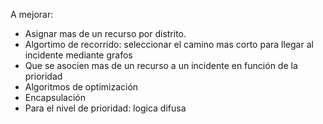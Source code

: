 
A mejorar:

- Asignar mas de un recurso por distrito.
- Algortimo de recorrido: seleccionar el camino mas corto para llegar al incidente mediante grafos
- Que se asocien mas de un recurso a un incidente en función de la prioridad
- Algoritmos de optimización
- Encapsulación
- Para el nivel de prioridad: logica difusa
